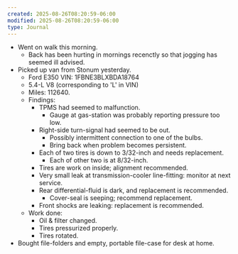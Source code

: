 ```yaml
---
created: 2025-08-26T08:20:59-06:00
modified: 2025-08-26T08:20:59-06:00
type: Journal
---
```


- Went on walk this morning.
  - Back has been hurting in mornings
    recenctly so that jogging has seemed ill
    advised.
- Picked up van from Stonum yesterday.
  - Ford E350 VIN: 1FBNE3BLXBDA18764
  - 5.4-L V8 (corresponding to 'L' in VIN)
  - Miles: 112640.
  - Findings:
    - TPMS had seemed to malfunction.
      - Gauge at gas-station was probably
        reporting pressure too low.
    - Right-side turn-signal had seemed to
      be out.
      - Possibly intermittent connection to
        one of the bulbs.
      - Bring back when problem becomes
        persistent.
    - Each of two tires is down to 3/32-inch
      and needs replacement.
      - Each of other two is at 8/32-inch.
    - Tires are work on inside; alignment
      recommended.
    - Very small leak at transmission-cooler
      line-fitting: monitor at next service.
    - Rear differential-fluid is dark, and
      replacement is recommended.
      - Cover-seal is seeping; recommend
        replacement.
    - Front shocks are leaking: replacement
      is recommended.
  - Work done:
    - Oil & filter changed.
    - Tires pressurized properly.
    - Tires rotated.
- Bought file-folders and empty, portable
  file-case for desk at home.

<!-- EOF -->

